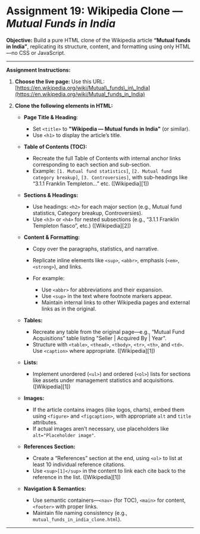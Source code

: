 # Assignment 19: Wikipedia Clone — *Mutual Funds in India*

**Objective:**
Build a pure HTML clone of the Wikipedia article **“Mutual funds in India”**, replicating its structure, content, and formatting using only HTML—no CSS or JavaScript.

---

**Assignment Instructions:**

1. **Choose the live page:**
   Use this URL: [https://en.wikipedia.org/wiki/Mutual\_funds\_in\_India](https://en.wikipedia.org/wiki/Mutual_funds_in_India)

2. **Clone the following elements in HTML:**

   * **Page Title & Heading**:

     * Set `<title>` to **"Wikipedia — Mutual funds in India"** (or similar).
     * Use `<h1>` to display the article’s title.

   * **Table of Contents (TOC):**

     * Recreate the full Table of Contents with internal anchor links corresponding to each section and sub-section.
     * Example: `[1. Mutual fund statistics]`, `[2. Mutual fund category breakup]`, `[3. Controversies]`, with sub-headings like “3.1.1 Franklin Templeton…” etc. ([Wikipedia][1])

   * **Sections & Headings:**

     * Use headings: `<h2>` for each major section (e.g., Mutual fund statistics, Category breakup, Controversies).
     * Use `<h3>` or `<h4>` for nested subsections (e.g., “3.1.1 Franklin Templeton fiasco”, etc.) ([Wikipedia][2])

   * **Content & Formatting:**

     * Copy over the paragraphs, statistics, and narrative.
     * Replicate inline elements like `<sup>`, `<abbr>`, emphasis (`<em>`, `<strong>`), and links.
     * For example:

       * Use `<abbr>` for abbreviations and their expansion.
       * Use `<sup>` in the text where footnote markers appear.
       * Maintain internal links to other Wikipedia pages and external links as in the original.

   * **Tables:**

     * Recreate any table from the original page—e.g., “Mutual Fund Acquisitions” table listing "Seller | Acquired By | Year".
     * Structure with `<table>`, `<thead>`, `<tbody>`, `<tr>`, `<th>`, and `<td>`. Use `<caption>` where appropriate. ([Wikipedia][1])

   * **Lists:**

     * Implement unordered (`<ul>`) and ordered (`<ol>`) lists for sections like assets under management statistics and acquisitions. ([Wikipedia][1])

   * **Images:**

     * If the article contains images (like logos, charts), embed them using `<figure>` and `<figcaption>`, with appropriate `alt` and `title` attributes.
     * If actual images aren’t necessary, use placeholders like `alt="Placeholder image"`.

   * **References Section:**

     * Create a “References” section at the end, using `<ol>` to list at least 10 individual reference citations.
     * Use `<sup>[1]</sup>` in the content to link each cite back to the reference in the list. ([Wikipedia][1])

   * **Navigation & Semantics:**

     * Use semantic containers—`<nav>` (for TOC), `<main>` for content, `<footer>` with proper links.
     * Maintain file naming consistency (e.g., `mutual_funds_in_india_clone.html`).

---

